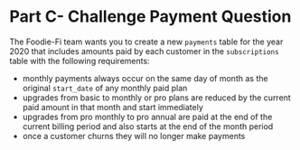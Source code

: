 # Part C- Challenge Payment Question

The Foodie-Fi team wants you to create a new ```payments``` table for the year 2020 that includes amounts paid by each customer in the ```subscriptions``` table with the following requirements:

- monthly payments always occur on the same day of month as the original ```start_date``` of any monthly paid plan
- upgrades from basic to monthly or pro plans are reduced by the current paid amount in that month and start immediately
- upgrades from pro monthly to pro annual are paid at the end of the current billing period and also starts at the end of the month period
- once a customer churns they will no longer make payments